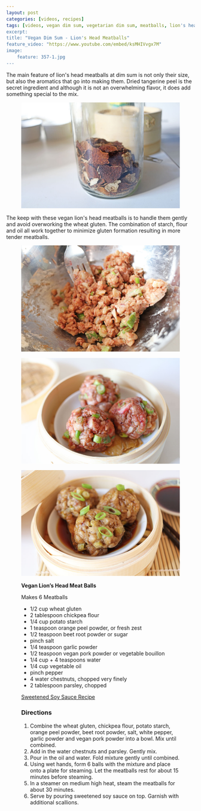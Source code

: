 ```yaml
---
layout: post
categories: [videos, recipes]
tags: [videos, vegan dim sum, vegetarian dim sum, meatballs, lion's head meatballs]
excerpt:
title: "Vegan Dim Sum - Lion's Head Meatballs"
feature_video: "https://www.youtube.com/embed/ksMHIVvgx7M" 
image:
    feature: 357-1.jpg
---
```


The main feature of lion's head meatballs at dim sum is not only their size, but also the aromatics that go into making them.  Dried tangerine peel is the secret ingredient and although it is not an overwhelming flavor, it does add something special to the mix.

<figure>
    <img src="/images/357-4.jpg">
</figure>

The keep with these vegan lion's head meatballs is to handle them gently and avoid overworking the wheat gluten.  The combination of starch, flour and oil all work together to minimize gluten formation resulting in more tender meatballs.

<figure>
    <img src="/images/357-6.jpg">
</figure>

<figure>
    <img src="/images/357-3.jpg">
</figure>

<figure>
    <img src="/images/357-2.jpg">
</figure>


<figure class="ingredients" markdown="1">

__Vegan Lion’s Head Meat Balls__

Makes 6 Meatballs

- 1/2 cup wheat gluten 
- 2 tablespoon chickpea flour 
- 1/4 cup potato starch 
- 1 teaspoon orange peel powder, or fresh zest 
- 1/2 teaspoon beet root powder or sugar 
- pinch salt 
- 1/4 teaspoon garlic powder
- 1/2 teaspoon vegan pork powder or vegetable bouillon
- 1/4 cup + 4 teaspoons water
- 1/4 cup vegetable oil
- pinch pepper
- 4 water chestnuts, chopped very finely 
- 2 tablespoon parsley, chopped

[Sweetened Soy Sauce Recipe](https://www.youtube.com/watch?v=R3Jtm-8-bnc&t=19s)

</figure>

<figure class="directions" markdown="1">

### Directions

1. Combine the wheat gluten, chickpea flour, potato starch, orange peel powder, beet root powder, salt, white pepper, garlic powder and vegan pork powder into a bowl.  Mix until combined.
2. Add in the water chestnuts and parsley.  Gently mix.
3. Pour in the oil and water.  Fold mixture gently until combined.
4. Using wet hands, form 6 balls with the mixture and place onto a plate for steaming.  Let the meatballs rest for about 15 minutes before steaming.
5. In a steamer on medium high heat, steam the meatballs for about 30 minutes.
6. Serve by pouring sweetened soy sauce on top.  Garnish with additional scallions.

</figure>